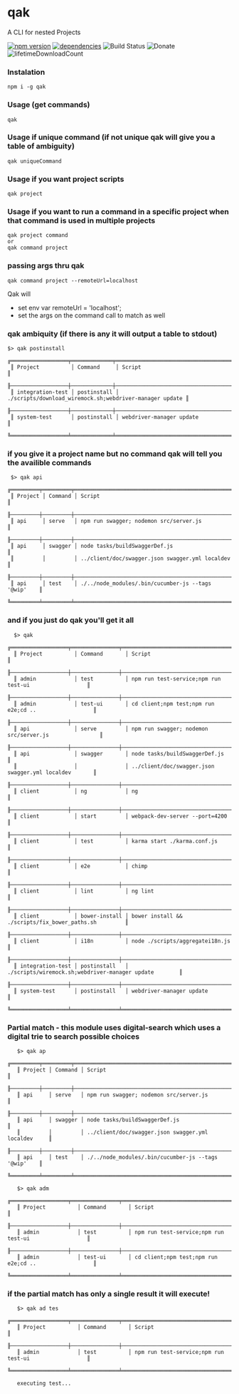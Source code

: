 # qak
A CLI for nested Projects

[![npm version](https://badge.fury.io/js/qak.svg)](https://badge.fury.io/js/qak)
[![dependencies](https://david-dm.org/arupex/qak.svg)](http://github.com/arupex/qak)
![Build Status](https://api.travis-ci.org/arupex/qak.svg?branch=master) 
![Donate]("https://www.patreon.com/bePatron?u=5407448)
![lifetimeDownloadCount](https://img.shields.io/npm/dt/qak.svg?maxAge=35920000)


### Instalation
    npm i -g qak
    
### Usage (get commands)
    qak
    
### Usage if unique command (if not unique qak will give you a table of ambiguity)
    qak uniqueCommand
    
### Usage if you want project scripts
    qak project
    
### Usage if you want to run a command in a specific project when that command is used in multiple projects
    qak project command
    or
    qak command project
    
### passing args thru qak
    qak command project --remoteUrl=localhost
Qak will
 - set env var remoteUrl = 'localhost';
 - set the args on the command call to match as well
 
 ### qak ambiquity (if there is any it will output a table to stdout)
    $> qak postinstall
     ╔══════════════════╤═════════════╤═════════════════════════════════════════════════════════╗
     ║ Project          │ Command     │ Script                                                  ║
     ╟──────────────────┼─────────────┼─────────────────────────────────────────────────────────╢
     ║ integration-test │ postinstall │ ./scripts/download_wiremock.sh;webdriver-manager update ║
     ╟──────────────────┼─────────────┼─────────────────────────────────────────────────────────╢
     ║ system-test      │ postinstall │ webdriver-manager update                                ║
     ╚══════════════════╧═════════════╧═════════════════════════════════════════════════════════╝
     
 ### if you give it a project name but no command qak will tell you the availible commands
     $> qak api
     ╔═════════╤═════════╤═════════════════════════════════════════════════════╗
     ║ Project │ Command │ Script                                              ║
     ╟─────────┼─────────┼─────────────────────────────────────────────────────╢
     ║ api     │ serve   │ npm run swagger; nodemon src/server.js              ║
     ╟─────────┼─────────┼─────────────────────────────────────────────────────╢
     ║ api     │ swagger │ node tasks/buildSwaggerDef.js                       ║
     ║         │         │ ../client/doc/swagger.json swagger.yml localdev     ║
     ╟─────────┼─────────┼─────────────────────────────────────────────────────╢
     ║ api     │ test    │ ./../node_modules/.bin/cucumber-js --tags '@wip'    ║
     ╚═════════╧═════════╧═════════════════════════════════════════════════════╝
 
 ### and if you just do qak you'll get it all
      $> qak
      ╔══════════════════╤═══════════════╤═══════════════════════════════════════════════════════╗
      ║ Project          │ Command       │ Script                                                ║
      ╟──────────────────┼───────────────┼───────────────────────────────────────────────────────╢
      ║ admin            │ test          │ npm run test-service;npm run test-ui                  ║
      ╟──────────────────┼───────────────┼───────────────────────────────────────────────────────╢
      ║ admin            │ test-ui       │ cd client;npm test;npm run e2e;cd ..                  ║
      ╟──────────────────┼───────────────┼───────────────────────────────────────────────────────╢
      ║ api              │ serve         │ npm run swagger; nodemon src/server.js                ║
      ╟──────────────────┼───────────────┼───────────────────────────────────────────────────────╢
      ║ api              │ swagger       │ node tasks/buildSwaggerDef.js                         ║
      ║                  │               │ ../client/doc/swagger.json swagger.yml localdev       ║
      ╟──────────────────┼───────────────┼───────────────────────────────────────────────────────╢
      ║ client           │ ng            │ ng                                                    ║
      ╟──────────────────┼───────────────┼───────────────────────────────────────────────────────╢
      ║ client           │ start         │ webpack-dev-server --port=4200                        ║
      ╟──────────────────┼───────────────┼───────────────────────────────────────────────────────╢
      ║ client           │ test          │ karma start ./karma.conf.js                           ║
      ╟──────────────────┼───────────────┼───────────────────────────────────────────────────────╢
      ║ client           │ e2e           │ chimp                                                 ║
      ╟──────────────────┼───────────────┼───────────────────────────────────────────────────────╢
      ║ client           │ lint          │ ng lint                                               ║
      ╟──────────────────┼───────────────┼───────────────────────────────────────────────────────╢
      ║ client           │ bower-install │ bower install && ./scripts/fix_bower_paths.sh         ║
      ╟──────────────────┼───────────────┼───────────────────────────────────────────────────────╢
      ║ client           │ i18n          │ node ./scripts/aggregatei18n.js                       ║
      ╟──────────────────┼───────────────┼───────────────────────────────────────────────────────╢
      ║ integration-test │ postinstall   │ ./scripts/wiremock.sh;webdriver-manager update        ║
      ╟──────────────────┼───────────────┼───────────────────────────────────────────────────────╢
      ║ system-test      │ postinstall   │ webdriver-manager update                              ║
      ╚══════════════════╧═══════════════╧═══════════════════════════════════════════════════════╝
      
      
  ### Partial match - this module uses digital-search which uses a digital trie to search possible choices
       $> qak ap
       ╔═════════╤═════════╤═════════════════════════════════════════════════════╗
       ║ Project │ Command │ Script                                              ║
       ╟─────────┼─────────┼─────────────────────────────────────────────────────╢
       ║ api     │ serve   │ npm run swagger; nodemon src/server.js              ║
       ╟─────────┼─────────┼─────────────────────────────────────────────────────╢
       ║ api     │ swagger │ node tasks/buildSwaggerDef.js                       ║
       ║         │         │ ../client/doc/swagger.json swagger.yml localdev     ║
       ╟─────────┼─────────┼─────────────────────────────────────────────────────╢
       ║ api     │ test    │ ./../node_modules/.bin/cucumber-js --tags '@wip'    ║
       ╚═════════╧═════════╧═════════════════════════════════════════════════════╝
       
       $> qak adm
       ╔══════════════════╤═══════════════╤═══════════════════════════════════════════════════════╗
       ║ Project          │ Command       │ Script                                                ║
       ╟──────────────────┼───────────────┼───────────────────────────────────────────────────────╢
       ║ admin            │ test          │ npm run test-service;npm run test-ui                  ║
       ╟──────────────────┼───────────────┼───────────────────────────────────────────────────────╢
       ║ admin            │ test-ui       │ cd client;npm test;npm run e2e;cd ..                  ║
       ╚══════════════════╧═══════════════╧═══════════════════════════════════════════════════════╝
       
### if the partial match has only a single result it will execute!

       $> qak ad tes
       ╔══════════════════╤═══════════════╤═══════════════════════════════════════════════════════╗
       ║ Project          │ Command       │ Script                                                ║
       ╟──────────────────┼───────────────┼───────────────────────────────────────────────────────╢
       ║ admin            │ test          │ npm run test-service;npm run test-ui                  ║
       ╚══════════════════╧═══════════════╧═══════════════════════════════════════════════════════╝
       
       executing test...